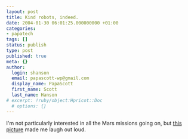 ```yaml
---
layout: post
title: Kind robots, indeed.
date: 2004-01-30 06:01:25.000000000 +01:00
categories:
- papatech
tags: []
status: publish
type: post
published: true
meta: {}
author:
  login: shanson
  email: papascott-wp@gmail.com
  display_name: PapaScott
  first_name: Scott
  last_name: Hanson
# excerpt: !ruby/object:Hpricot::Doc
  # options: {}
---
```

<p>I'm not particularly interested in all the Mars missions going on, but <a title="Susan's 2020 Hindsight :" href="http://discuss.2020hindsight.org/2004/01/29#a4077">this picture</a> made me laugh out loud.</p>
